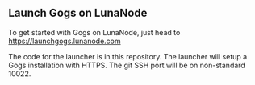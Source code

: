 Launch Gogs on LunaNode
-----------------------

To get started with Gogs on LunaNode, just head to https://launchgogs.lunanode.com

The code for the launcher is in this repository. The launcher will setup a Gogs
installation with HTTPS. The git SSH port will be on non-standard 10022.
